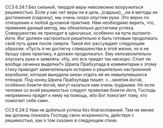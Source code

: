 ССЗ 6.24:1	Без сильной, твердой веры невозможно вооружиться решимостью. Если у нас нет веры ни в цель _(садхью), _ни в методы ее достижения _(садхану),_ мы очень скоро опустим руки. Это верно по отношению к любой духовной практике. Нам необходимо верить, что, применяя данный метод, мы обязательно достигнем успеха. Совершенство не приходит в одночасье, особенно на пути _аштанга-йоги._ Йог должен настроиться решительно и быть готовым продолжать свой путь даже после смерти. Такой йог рассуждает следующим образом: «Пусть я не достигну совершенства в этой жизни, но я не брошу свою практику, я должен продолжать». Ему непозволительно опускать руки и заявлять: «Ну, это все придет так нескоро. Стоит ли вообще овчинка выделки?» Шрила Прабхупада в комментарии к этому стиху приводит замечательную историю о решительно настроенной воробьихе, которая вынудила океан отдать ей ее невылупившихся птенцов. Под конец Шрила Прабхупада пишет: «...занятия йогой, особенно _бхакти-йогой,_ могут казаться нам очень трудными. Но если человек со всей решимостью следует правилам _бхакти-йоги,_ Господь непременно придет к нему на помощь, ибо Бог помогает тому, кто помогает себе сам».

ССЗ 6.24:2	Нам не добиться успеха без благословений. Тем не менее мы должны показать Господу свою искренность, действуя с решимостью, как о том сказано в следующем стихе.